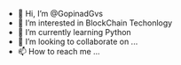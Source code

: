 - 👋 Hi, I’m @GopinadGvs
- 👀 I’m interested in BlockChain Techonlogy
- 🌱 I’m currently learning Python
- 💞️ I’m looking to collaborate on ...
- 📫 How to reach me ...

<!---
GopinadGvs/GopinadGvs is a ✨ special ✨ repository because its `README.md` (this file) appears on your GitHub profile.
You can click the Preview link to take a look at your changes.
--->
